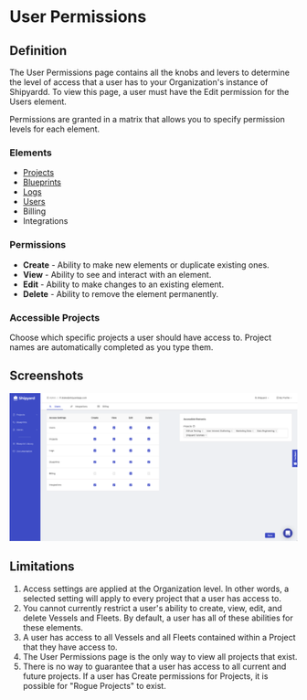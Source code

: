 # User Permissions

## Definition

The User Permissions page contains all the knobs and levers to determine the level of access that a user has to your Organization's instance of Shipyardd. To view this page, a user must have the Edit permission for the Users element.

Permissions are granted in a matrix that allows you to specify permission levels for each element. 

### Elements

* [Projects](../projects.md)
* [Blueprints](../blueprints/)
* [Logs](../logs/)
* [Users](user-management.md)
* Billing
* Integrations

### Permissions

* **Create** - Ability to make new elements or duplicate existing ones.
* **View** - Ability to see and interact with an element.
* **Edit** - Ability to make changes to an existing element.
* **Delete** - Ability to remove the element permanently.

### Accessible Projects

Choose which specific projects a user should have access to. Project names are automatically completed as you type them.

## Screenshots

![](../../.gitbook/assets/image%20%2891%29.png)

## Limitations

1. Access settings are applied at the Organization level. In other words, a selected setting will apply to every project that a user has access to.
2. You cannot currently restrict a user's ability to create, view, edit, and delete Vessels and Fleets. By default, a user has all of these abilities for these elements.
3. A user has access to all Vessels and all Fleets contained within a Project that they have access to.
4. The User Permissions page is the only way to view all projects that exist.
5. There is no way to guarantee that a user has access to all current and future projects. If a user has Create permissions for Projects, it is possible for "Rogue Projects" to exist.

